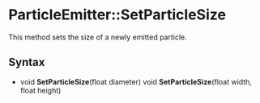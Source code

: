 # ParticleEmitter::SetParticleSize

This method sets the size of a newly emitted particle.

## Syntax

- void **SetParticleSize**(float diameter)
  void **SetParticleSize**(float width, float height)
